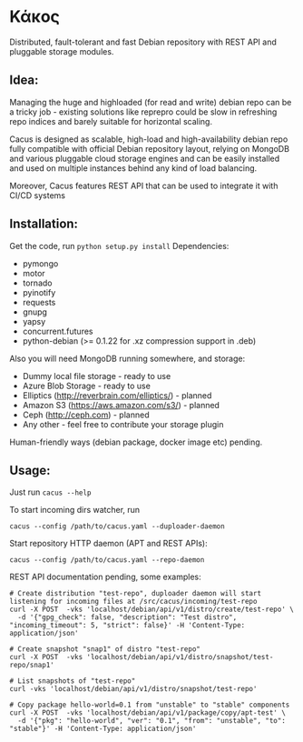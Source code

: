 Κάκος 
=====

Distributed, fault-tolerant and fast Debian repository with REST API and pluggable storage modules.

Idea:
-----
Managing the huge and highloaded (for read and write) debian repo can be a tricky job - existing solutions like reprepro could be slow in refreshing repo indices and barely suitable for horizontal scaling. 

Cacus is designed as scalable, high-load and high-availability debian repo fully compatible with official Debian repository layout, relying on MongoDB and various pluggable cloud storage engines and can be easily installed and used on multiple instances behind any kind of load balancing. 

Moreover, Cacus features REST API that can be used to integrate it with CI/CD systems

Installation:
-----------
Get the code, run ```python setup.py install```
Dependencies:
- pymongo
- motor
- tornado
- pyinotify
- requests
- gnupg
- yapsy
- concurrent.futures
- python-debian (>= 0.1.22 for .xz compression support in .deb)

Also you will need MongoDB running somewhere, and storage:
- Dummy local file storage - ready to use
- Azure Blob Storage - ready to use
- Elliptics (http://reverbrain.com/elliptics/) - planned
- Amazon S3 (https://aws.amazon.com/s3/) - planned
- Ceph (http://ceph.com) - planned
- Any other - feel free to contribute your storage plugin

Human-friendly ways (debian package, docker image etc) pending.

Usage:
------
Just run ```cacus --help```

To start incoming dirs watcher, run
```shell
cacus --config /path/to/cacus.yaml --duploader-daemon
```

Start repository HTTP daemon (APT and REST APIs):
```shell
cacus --config /path/to/cacus.yaml --repo-daemon
```

REST API documentation pending, some examples:
```shell
# Create distribution "test-repo", duploader daemon will start listening for incoming files at /src/cacus/incoming/test-repo
curl -X POST  -vks 'localhost/debian/api/v1/distro/create/test-repo' \
  -d '{"gpg_check": false, "description": "Test distro", "incoming_timeout": 5, "strict": false}' -H 'Content-Type: application/json'

# Create snapshot "snap1" of distro "test-repo"
curl -X POST  -vks 'localhost/debian/api/v1/distro/snapshot/test-repo/snap1'

# List snapshots of "test-repo"
curl -vks 'localhost/debian/api/v1/distro/snapshot/test-repo'

# Copy package hello-world=0.1 from "unstable" to "stable" components
curl -X POST  -vks 'localhost/debian/api/v1/package/copy/apt-test' \
  -d '{"pkg": "hello-world", "ver": "0.1", "from": "unstable", "to": "stable"}' -H 'Content-Type: application/json'
```
